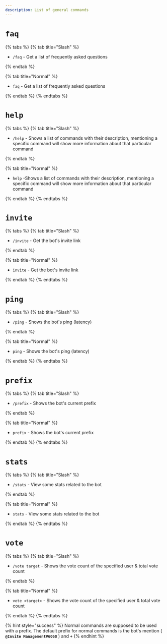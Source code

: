 ```yaml
---
description: List of general commands
---
```


# `faq`

{% tabs %}
{% tab title="Slash" %}

* `/faq` - Get a list of frequently asked questions 

{% endtab %}

{% tab title="Normal" %}

* `faq` - Get a list of frequently asked questions 

{% endtab %}
{% endtabs %}

# `help`

{% tabs %}
{% tab title="Slash" %}

* `/help` - Shows a list of commands with their description, mentioning a specific command will show more information about that particular command

{% endtab %}

{% tab title="Normal" %}

* `help` -Shows a list of commands with their description, mentioning a specific command will show more information about that particular command

{% endtab %}
{% endtabs %}

# `invite`

{% tabs %}
{% tab title="Slash" %}

* `/invite` - Get the bot's invite link 

{% endtab %}

{% tab title="Normal" %}

* `invite` - Get the bot's invite link 

{% endtab %}
{% endtabs %}

# `ping`

{% tabs %}
{% tab title="Slash" %}

* `/ping` - Shows the bot's ping (latency) 

{% endtab %}

{% tab title="Normal" %}

* `ping` - Shows the bot's ping (latency)

{% endtab %}
{% endtabs %}

# `prefix`

{% tabs %}
{% tab title="Slash" %}

* `/prefix` - Shows the bot's current prefix 

{% endtab %}

{% tab title="Normal" %}

* `prefix` - Shows the bot's current prefix

{% endtab %}
{% endtabs %}

# `stats`

{% tabs %}
{% tab title="Slash" %}

* `/stats` - View some stats related to the bot 

{% endtab %}

{% tab title="Normal" %}

* `stats` - View some stats related to the bot

{% endtab %}
{% endtabs %}

# `vote`

{% tabs %}
{% tab title="Slash" %}

* `/vote target` - Shows the vote count of the specified user & total vote count

{% endtab %}

{% tab title="Normal" %}

* `vote <target>` - Shows the vote count of the specified user & total vote count

{% endtab %}
{% endtabs %}

{% hint style="success" %}
Normal commands are supposed to be used with a prefix. The default prefix for normal commands is the bot's mention ( **`@Invite Management#6068`** ) and **`+`**
{% endhint %}